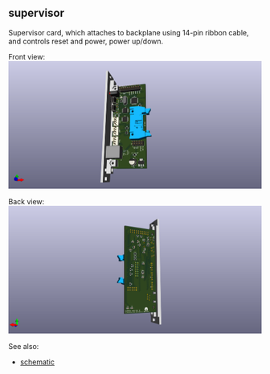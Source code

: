 ## supervisor

Supervisor card, which attaches to backplane using 14-pin ribbon cable,
and controls reset and power, power up/down.

Front view:
![Image of front](front.png)

Back view:
![Image of back](back.png)

See also:
* [schematic](schematic.pdf)
